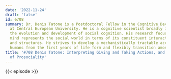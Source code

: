 ```yaml
---
date: '2022-11-24'
draft: 'false'
id: e708
summary: Dr. Denis Tatone is a Postdoctoral Fellow in the Cognitive Development Center
  at Central European University. He is a cognitive scientist broadly interested in
  the evolution and development of social cognition. His research focuses on how the
  mind represents the social world in terms of its constituent interactions, relations,
  and structures. He strives to develop a mechanistically tractable account of how
  humans from the first years of life form and flexibly transition among these representations.
title: '#708 Denis Tatone: Interpreting Giving and Taking Actions, and the Development
  of Prosociality'
---
```

{{< episode >}}
